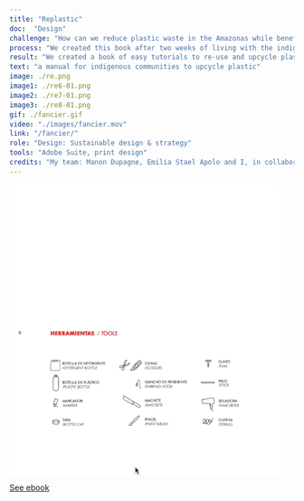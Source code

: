 ```yaml
---
title: "Replastic"
doc:  "Design"
challenge: "How can we reduce plastic waste in the Amazonas while benefiting the local indigenous communities?"
process: "We created this book after two weeks of living with the indigenous community and conducting field research. We spoke to many community leaders who asked us to create a book the children could use for workshops and to promote sustainability. We published the book in two formats, in first a classic book binding and the other as individual cards attached by a bold red elastic that the teachers and the foundation could easily distribute to a larger number of children in workshops or classrooms with a single book. We chose tools that are easily accessible by Amazonian communities."
result: "We created a book of easy tutorials to re-use and upcycle plastic bottles to improve their daily life, categorized in four chapters: the home where you can turn a large clear bottle into a skylight through defraction, or toys to generate creativity and fun for the younger kids. Our purpose with Replastic is to empower local capacities, while reducing plastic waste in the river. Our books are currently being used by the nonprofits of Omacha and Natutama in Puerto Narino, Colombia, an indigenous community in the middle of the jungle, for sustainability and craft workshops. Our ethos and movement behind RePlastic is rethinking that plastic isn't trash at all, it's your next creation."
text: "a manual for indigenous communities to upcycle plastic"
image: ./re.png
image1: ./re6-01.png
image2: ./re7-01.png
image3: ./re8-01.png
gif: ./fancier.gif
video: "./images/fancier.mov"
link: "/fancier/"
role: "Design: Sustainable design & strategy"
tools: "Adobe Suite, print design"
credits: "My team: Manon Dupagne, Emilia Stael Apolo and I, in collaboration with our client: the Omacha Foundation"
---
```



![Gif](replast.gif)
<br>
[See ebook](https://3eeed6f4-f802-4461-9042-b0fbb17c7fc3.filesusr.com/ugd/0ec7ce_e36950ef1d5f434a9842db913aea108a.pdf "see ebook")
